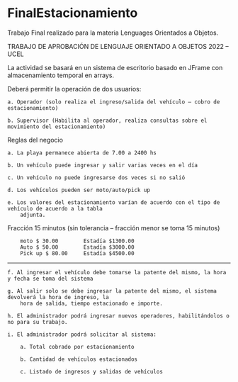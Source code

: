 # FinalEstacionamiento
Trabajo Final realizado para la materia Lenguages Orientados a Objetos. 

TRABAJO DE APROBACIÓN DE LENGUAJE ORIENTADO A OBJETOS 2022 – UCEL

La actividad se basará en un sistema de escritorio basado en JFrame con almacenamiento temporal en
arrays.

Deberá permitir la operación de dos usuarios:
  
  	a. Operador (solo realiza el ingreso/salida del vehículo – cobro de estacionamiento)
  
  	b. Supervisor (Habilita al operador, realiza consultas sobre el movimiento del estacionamiento)

Reglas del negocio
  
  	a. La playa permanece abierta de 7.00 a 2400 hs
 
  	b. Un vehículo puede ingresar y salir varias veces en el día
  
  	c. Un vehículo no puede ingresarse dos veces si no salió
  
  	d. Los vehículos pueden ser moto/auto/pick up
  
  	e. Los valores del estacionamiento varían de acuerdo con el tipo de vehículo de acuerdo a la tabla
  		adjunta.

Fracción 15 minutos (sin tolerancia – fracción menor se toma 15 minutos)
			
   		moto $ 30.00 	    Estadía $1300.00
		Auto $ 50.00 	    Estadía $3000.00
		Pick up $ 80.00     Estadía $4500.00
--------------------------------------------------------------------------------------		 
		
  	f. Al ingresar el vehículo debe tomarse la patente del mismo, la hora y fecha se toma del sistema

	g. Al salir solo se debe ingresar la patente del mismo, el sistema devolverá la hora de ingreso, la
		hora de salida, tiempo estacionado e importe.

	h. El administrador podrá ingresar nuevos operadores, habilitándolos o no para su trabajo.

	i. El administrador podrá solicitar al sistema:

		a. Total cobrado por estacionamiento

		b. Cantidad de vehículos estacionados

		c. Listado de ingresos y salidas de vehículos

